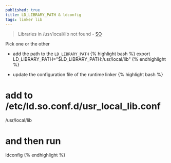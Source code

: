 ```yaml
---
published: true
title: LD_LIBRARY_PATH & ldconfig
tags: linker lib
---
```

> Libraries in /usr/local/lib not found - [SO](https://stackoverflow.com/questions/17889799/libraries-in-usr-local-lib-not-found)

Pick one or the other

- add the path to the `LD_LIBRARY_PATH`
{% highlight bash %}
export LD_LIBRARY_PATH="$LD_LIBRARY_PATH:/usr/local/lib"
{% endhighlight %}

- update the configuration file of the runtime linker
{% highlight bash %}
# add to /etc/ld.so.conf.d/usr_local_lib.conf
/usr/local/lib

# and then run
ldconfig
{% endhighlight %}